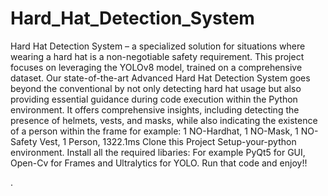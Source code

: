 # Hard_Hat_Detection_System
Hard Hat Detection System – a specialized solution for situations where wearing a hard hat is a non-negotiable safety requirement. This project focuses on leveraging the YOLOv8 model, trained on a comprehensive dataset.
Our state-of-the-art Advanced Hard Hat Detection System goes beyond the conventional by not only detecting hard hat usage but also providing essential guidance during code execution within the Python environment. It offers comprehensive insights, including detecting the presence of helmets, vests, and masks, while also indicating the existence of a person within the frame for example: 1 NO-Hardhat, 1 NO-Mask, 1 NO-Safety Vest, 1 Person, 1322.1ms
Clone this Project
Setup-your-python environment.
Install all the required libaries: For example PyQt5 for GUI, Open-Cv for Frames and Ultralytics for YOLO.
Run that code and enjoy!!

.
